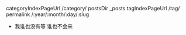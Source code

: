categoryIndexPageUrl /category/
postsDir \_posts
tagIndexPageUrl /tag/
permalink /:year/:month/:day/:slug

- 我谁也没有等 谁也不会来
